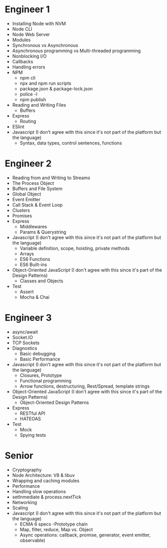 # Engineer 1
- Installing Node with NVM
- Node CLI
- Node Web Server
- Modules
- Synchronous vs Asynchronous
- Asynchronous programming vs Multi-threaded programming
- Nonblocking I/O
- Callbacks
- Handling errors
- NPM
  - npm cli
  - npx and npm run scripts
  - package.json & package-lock.json
  - police -l
  - npm publish
- Reading and Writing Files
	- Buffers
- Express
  - Routing
- ESlint
- Javascript (I don't agree with this since it's not part of the platform but the language)
  - Syntax, data types, control sentences, functions

# Engineer 2
- Reading from and Writing to Streams
- The Process Object
- Buffers and File System
- Global Object
- Event Emitter
- Call Stack & Event Loop
- Clusters
- Promises
- Express
  - Middlewares
  - Params & Querystring
- Javascript (I don't agree with this since it's not part of the platform but the language)
	- Variable definition, scope, hoisting, private methods
	- Arrays
	- ES6 Functions
	- ES6 Built-ins
- Object-Oriented JavaScript (I don't agree with this since it's part of the Design Patterns)
	- Classes and Objects
- Test
  - Assert
  - Mocha & Chai

# Engineer 3
- async/await
- Socket.IO
- TCP Sockets
- Diagnostics
  - Basic debugging 
  - Basic Performance
- Javascript (I don't agree with this since it's not part of the platform but the language)
	- Closures, Prototype
	- Functional programming
	- Arrow functions, destructuring, Rest/Spread, template strings
- Object-Oriented JavaScript (I don't agree with this since it's part of the Design Patterns)
	- Object-Oriented Design Patterns
- Express
  - RESTful API
  - HATEOAS
- Test
  - Mock
  - Spying tests

# Senior
- Cryptography
- Node Architecture: V8 & libuv
- Wrapping and caching modules
- Performance
- Handling slow operations
- setInmediate & process.nextTick
- Networking
- Scaling
- Javascript (I don't agree with this since it's not part of the platform but the language)
	- ECMA 6 specs
	-Prototype chain
	- Map, filter, reduce, Map vs. Object
	- Async operations: callback, promise, generator, event emitter, observable)


